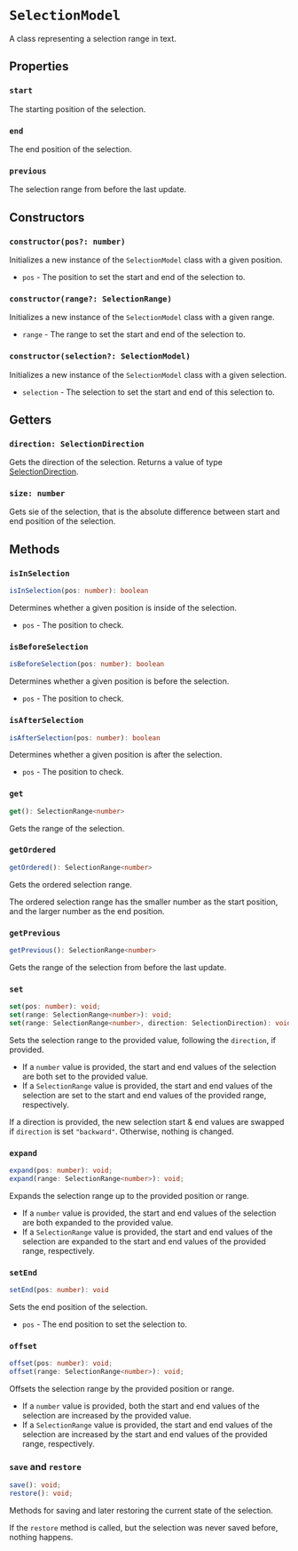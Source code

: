 # `SelectionModel`

A class representing a selection range in text.

## Properties

### `start`

The starting position of the selection.

### `end`

The end position of the selection.

### `previous`

The selection range from before the last update.

## Constructors

### `constructor(pos?: number)`

Initializes a new instance of the `SelectionModel` class with a given position.

- `pos` - The position to set the start and end of the selection to.

### `constructor(range?: SelectionRange)`

Initializes a new instance of the `SelectionModel` class with a given range.

- `range` - The range to set the start and end of the selection to.

### `constructor(selection?: SelectionModel)`

Initializes a new instance of the `SelectionModel` class with a given selection.

- `selection` - The selection to set the start and end of this selection to.

## Getters

### `direction: SelectionDirection`

Gets the direction of the selection. Returns a value of type [SelectionDirection](types.md#selectiondirection).

### `size: number`

Gets sie of the selection, that is the absolute difference between start and end position of the selection.

## Methods

### `isInSelection`
```ts
isInSelection(pos: number): boolean
```

Determines whether a given position is inside of the selection.

- `pos` - The position to check.

### `isBeforeSelection`
```ts
isBeforeSelection(pos: number): boolean
```

Determines whether a given position is before the selection.

- `pos` - The position to check.

### `isAfterSelection`
```ts
isAfterSelection(pos: number): boolean
```

Determines whether a given position is after the selection.

- `pos` - The position to check.

### `get`
```ts
get(): SelectionRange<number>
```

Gets the range of the selection.

### `getOrdered`
```ts
getOrdered(): SelectionRange<number>
```

Gets the ordered selection range.

The ordered selection range has the smaller number as the start position, and the larger number as the end position.

### `getPrevious`
```ts
getPrevious(): SelectionRange<number>
```

Gets the range of the selection from before the last update.

### `set`
```ts
set(pos: number): void;
set(range: SelectionRange<number>): void;
set(range: SelectionRange<number>, direction: SelectionDirection): void;
```

Sets the selection range to the provided value, following the `direction`, if provided.

- If a `number` value is provided, the start and end values of the selection are both set to the provided value.
- If a `SelectionRange` value is provided, the start and end values of the selection are set to the start and end values of the provided range, respectively.

If a direction is provided, the new selection start & end values are swapped if `direction` is set `"backward"`. Otherwise, nothing is changed.

### `expand`
```ts
expand(pos: number): void;
expand(range: SelectionRange<number>): void;
```

Expands the selection range up to the provided position or range.

- If a `number` value is provided, the start and end values of the selection are both expanded to the provided value.
- If a `SelectionRange` value is provided, the start and end values of the selection are expanded to the start and end values of the provided range, respectively.

### `setEnd`
```ts
setEnd(pos: number): void
```

Sets the end position of the selection.

- `pos` - The end position to set the selection to.

### `offset`
```ts
offset(pos: number): void;
offset(range: SelectionRange<number>): void;
```
Offsets the selection range by the provided position or range.

- If a `number` value is provided, both the start and end values of the selection are increased by the provided value.
- If a `SelectionRange` value is provided, the start and end values of the selection are increased by the start and end values of the provided range, respectively.

### `save` and `restore`
```ts
save(): void;
restore(): void;
```

Methods for saving and later restoring the current state of the selection.

If the `restore` method is called, but the selection was never saved before, nothing happens.
